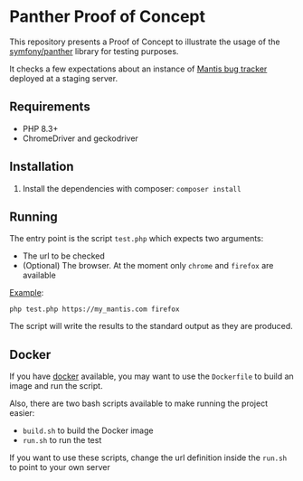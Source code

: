 # Panther Proof of Concept

This repository presents a Proof of Concept to illustrate the usage of the [symfony/panther](https://github.com/symfony/panther) library for testing purposes.

It checks a few expectations about an instance of [Mantis bug tracker](https://mantisbt.org/) deployed at a staging server.

## Requirements

* PHP 8.3+
* ChromeDriver and geckodriver

## Installation

1. Install the dependencies with composer: `composer install`

## Running

The entry point is the script `test.php` which expects two arguments:

* The url to be checked
* (Optional) The browser. At the moment only `chrome` and `firefox` are available

<u>Example</u>:

`php test.php https://my_mantis.com firefox`

The script will write the results to the standard output as they are produced.

## Docker

If you have [docker](https://www.docker.com/) available, you may want to use the `Dockerfile` to build an image and run the script.

Also, there are two bash scripts available to make running the project easier:

* `build.sh` to build the Docker image
* `run.sh` to run the test

If you want to use these scripts, change the url definition inside the `run.sh` to point to your own server
